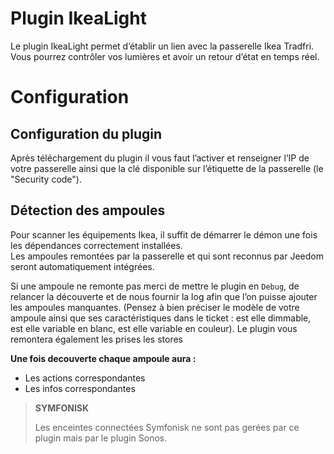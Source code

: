 # Plugin IkeaLight

Le plugin IkeaLight permet d’établir un lien avec la passerelle Ikea Tradfri. Vous pourrez contrôler vos lumières et avoir un retour d’état en temps réel.

# Configuration

## Configuration du plugin

Après téléchargement du plugin il vous faut l’activer et renseigner l’IP de votre passerelle ainsi que la clé disponible sur l’étiquette de la passerelle (le "Security code").

## Détection des ampoules

Pour scanner les équipements Ikea, il suffit de démarrer le démon une fois les dépendances correctement installées.     
Les ampoules remontées par la passerelle et qui sont reconnus par Jeedom seront automatiquement intégrées.     

Si une ampoule ne remonte pas merci de mettre le plugin en ``Debug``, de relancer la découverte et de nous fournir la log afin que l’on puisse ajouter les ampoules manquantes. (Pensez à bien préciser le modèle de votre ampoule ainsi que ses caractéristiques dans le ticket : est elle dimmable, est elle variable en blanc, est elle variable en couleur). Le plugin vous remontera également les prises les stores

**Une fois decouverte chaque ampoule aura :**

-   Les actions correspondantes
-   Les infos correspondantes

>**SYMFONISK**
>
>Les enceintes connectées Symfonisk ne sont pas gerées par ce plugin mais par le plugin Sonos.
